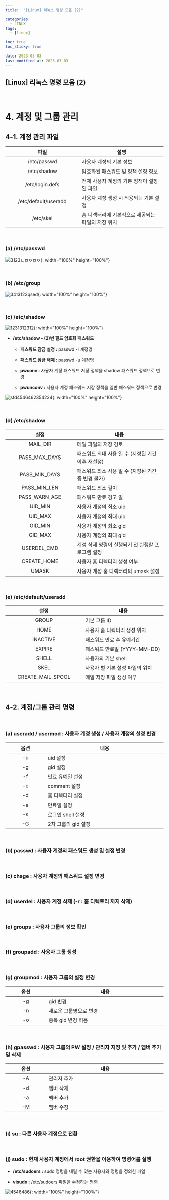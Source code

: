 ```yaml
---
title:  "[Linux] 리눅스 명령 모음 (2)" 

categories:
  - LINUX
tags:
  - [linux]

toc: true
toc_sticky: true

date: 2023-03-03
last_modified_at: 2023-03-03
---
```

[Linux] 리눅스 명령 모음 (2) 
---

<style>
table {
    font-size: 12pt;
}
table th:first-of-type {
    width: 5%;
}
table th:nth-of-type(2) {
    width: 15%;
}
table th:nth-of-type(3) {
    width: 50%;
}
table th:nth-of-type(4) {
    width: 30%;
}
</style>

<br>

# 4. 계정 및 그룹 관리

## 4-1. 계정 관리 파일

|파일|설명|
|:---:|---|
|/etc/passwd|사용자 계정의 기본 정보|
|/etc/shadow|암호화된 패스워드 및 정책 설정 정보|
|/etc/login.defs|전체 사용자 계정의 기본 정책이 설정된 파일|
|/etc/default/useradd|사용자 계정 생성 시 적용되는 기본 설정|
|/etc/skel|홈 디렉터리에 기본적으로 제공되는 파일의 저장 위치|

<br>

### (a) /etc/passwd
![3123ㄴㅁㅇㅁㅇ](https://user-images.githubusercontent.com/42735894/222876642-9031e30a-9556-444c-b1fa-a5c4c3a11463.png){: width="100%" height="100%"}

<br>

### (b) /etc/group
![3413123qsed](https://user-images.githubusercontent.com/42735894/222876930-348e5089-4d6c-47eb-a013-987a11e197e1.png){: width="100%" height="100%"}

<br>

### (c) /etc/shadow
![1231312312](https://user-images.githubusercontent.com/42735894/222876931-76ce99a5-dc87-415e-b661-15b243be1b90.png){: width="100%" height="100%"}

- **/etc/shadow - (2)번 필드 암호화 패스워드**

    - **패스워드 잠금 설정 :** passwd -l 계정명

    - **패스워드 잠금 해제 :** passwd -u 계정명

    - **pwconv :** 사용자 계정 패스워드 저장 정책을 shadow 패스워드 정책으로 변경

    - **pwunconv :** 사용자 계정 패스워드 저장 정책을 일반 패스워드 정책으로 변경

![sfd4546462354234](https://user-images.githubusercontent.com/42735894/222877114-9caa97e0-8be9-4a37-aa2f-2ab8e08f94c5.png){: width="100%" height="100%"}

<br>

### (d) /etc/shadow

|설정|내용|
|:---:|---|
|MAIL_DIR|메일 파일의 저장 경로|
|PASS_MAX_DAYS|패스워드 최대 사용 일 수 (지정된 기간 이후 재설정)|
|PASS_MIN_DAYS|패스워드 최소 사용 일 수 (지정된 기간 중 변경 불가)|
|PASS_MIN_LEN|패스워드 최소 길이|
|PASS_WARN_AGE|패스워드 만료 경고 일|
|UID_MIN|사용자 계정의 최소 uid|
|UID_MAX|사용자 계정의 최대 uid|
|GID_MIN|사용자 계정의 최소 gid|
|GID_MAX|사용자 계정의 최대 gid|
|USERDEL_CMD|계정 삭제 명령이 실행되기 전 실행할 프로그램 설정|
|CREATE_HOME|사용자 홈 디렉터리 생성 여부|
|UMASK|사용자 계정 홈 디렉터리의 umask 설정|

<br>

### (e) /etc/default/useradd

|설정|내용|
|:---:|---|
|GROUP|기본 그룹 ID|
|HOME|사용자 홈 디렉터리 생성 위치|
|INACTIVE|패스워드 만료 후 유예기간|
|EXPIRE|패스워드 만료일 (YYYY-MM-DD)|
|SHELL|사용자의 기본 shell|
|SKEL|사용자 별 기본 설정 파일의 위치|
|CREATE_MAIL_SPOOL|메일 저장 파일 생성 여부|

<br>

## 4-2. 계정/그룹 관리 명령

<br>

### (a) useradd / usermod : 사용자 계정 생성 / 사용자 계정의 설정 변경

|옵션|내용|
|:---:|---|
|-u|uid 설정|
|-g|gid 설정|
|-f|만료 유예일 설정|
|-c|comment 설정|
|-d|홈 디렉터리 설정|
|-e|만료일 설정|
|-s|로그인 shell 설정|
|-G|2차 그룹의 gid 설정|

<br>

### (b) passwd : 사용자 계정의 패스워드 생성 및 설정 변경

<br>

### (c) chage : 사용자 계정의 패스워드 설정 변경

<br>

### (d) userdel : 사용자 계정 삭제 (-r : 홈 디렉토리 까지 삭제)

<br>

### (e) groups : 사용자 그룹의 정보 확인

<br>

### (f) groupadd : 사용자 그룹 생성

<br>

### (g) groupmod : 사용자 그룹의 설정 변경

|옵션|내용|
|:---:|---|
|-g|gid 변경|
|-n|새로운 그룹명으로 변경|
|-o|중복 gid 변경 허용|

<br>

### (h) gpasswd : 사용자 그룹의 PW 설정 / 관리자 지정 및 추가 / 멥버 추가 및 삭제

|옵션|내용|
|:---:|---|
|-A|관리자 추가|
|-d|멤버 삭제|
|-a|멤버 추가|
|-M|멤버 수정|

<br>

### (i) su : 다른 사용자 계정으로 전환

<br>

### (j) sudo : 현재 사용자 계정에서 root 권한을 이용하여 명령어를 실행

- **/etc/sudoers :** sudo 명령을 내릴 수 있는 사용자와 명령을 정의한 파일

- **visudo :** /etc/sudoers 파일을 수정하는 명령

![4546486](https://user-images.githubusercontent.com/42735894/222878473-f42bbc73-6e34-4e1b-8994-c22c2c161857.PNG){: width="100%" height="100%"}